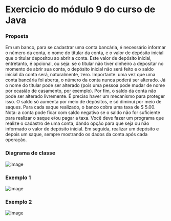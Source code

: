 # Exercicio do módulo 9 do curso de Java

### Proposta
Em um banco, para se cadastrar uma conta bancária, é necessário informar o número da conta, o nome do
titular da conta, e o valor de depósito inicial que o titular depositou ao abrir a conta. Este valor de depósito
inicial, entretanto, é opcional, ou seja: se o titular não tiver dinheiro a depositar no momento de abrir sua
conta, o depósito inicial não será feito e o saldo inicial da conta será, naturalmente, zero.
Importante: uma vez que uma conta bancária foi aberta, o número da conta nunca poderá ser alterado. Já
o nome do titular pode ser alterado (pois uma pessoa pode mudar de nome por ocasião de casamento, por
exemplo).
Por fim, o saldo da conta não pode ser alterado livremente. É preciso haver um mecanismo para proteger
isso. O saldo só aumenta por meio de depósitos, e só diminui por meio de saques. Para cada saque
realizado, o banco cobra uma taxa de $ 5.00. Nota: a conta pode ficar com saldo negativo se o saldo não for
suficiente para realizar o saque e/ou pagar a taxa.
Você deve fazer um programa que realize o cadastro de uma conta, dando opção para que seja ou não
informado o valor de depósito inicial. Em seguida, realizar um depósito e depois um saque, sempre
mostrando os dados da conta após cada operação.

### Diagrama de classe
![image](https://user-images.githubusercontent.com/67395760/135379852-341e66eb-e762-44f8-a785-cee877f54e96.png)

### Exemplo 1
![image](https://user-images.githubusercontent.com/67395760/135379746-1ea07206-cd42-47aa-958e-8f08a574b430.png)

### Exemplo 2
![image](https://user-images.githubusercontent.com/67395760/135379812-6a61d195-b514-4606-9ac9-101e43352a07.png)
